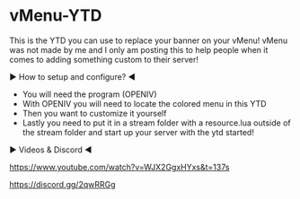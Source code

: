 # vMenu-YTD
This is the YTD you can use to replace your banner on your vMenu! vMenu was not made by me and I only am posting this to help people when it comes to adding something custom to their server!

► How to setup and configure? ◄
- You will need the program (OPENIV)
- With OPENIV you will need to locate the colored menu in this YTD
- Then you want to customize it yourself
- Lastly you need to put it in a stream folder with a resource.lua outside of the stream folder and start up your server with the ytd started!

► Videos & Discord ◄

https://www.youtube.com/watch?v=WJX2GgxHYxs&t=137s

https://discord.gg/2qwRRGg
